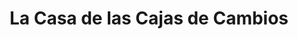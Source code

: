 ---
title: "La Casa de las Cajas de Cambios"
url: /santiago/la-casa-de-las-cajas-de-cambios/
shop: Autoteile
---